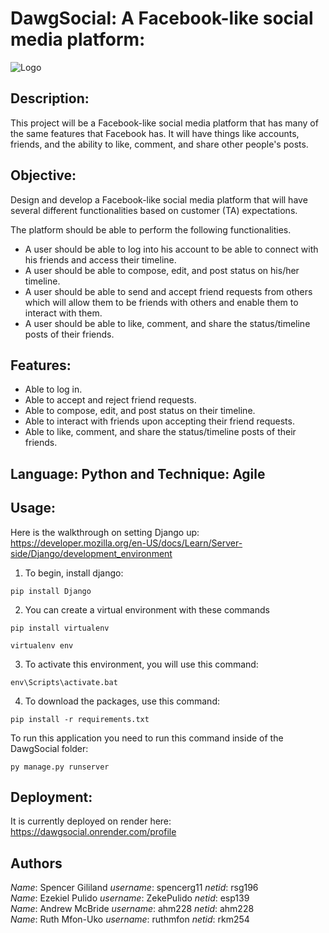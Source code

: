 # DawgSocial: A Facebook-like social media platform:
![Logo](https://github.com/spencerg11/IntroSE/assets/117400405/f1907416-dd39-4302-a656-62c75d9ee01e)

## Description:
This project will be a Facebook-like social media platform that has many of the same features that Facebook has. It will have things like accounts, friends, and the ability to like, comment, and share other people's posts.

## Objective:
Design and develop a Facebook-like social media platform that will have several different functionalities based on customer (TA) expectations.

The platform should be able to perform the following functionalities.
- A user should be able to log into his account to be able to connect with his friends
and access their timeline.
- A user should be able to compose, edit, and post status on his/her timeline.
- A user should be able to send and accept friend requests from others which will allow
them to be friends with others and enable them to interact with them.
- A user should be able to like, comment, and share the status/timeline posts of their
friends.

## Features:
- Able to log in.
- Able to accept and reject friend requests.
- Able to compose, edit, and post status on their timeline.
- Able to interact with friends upon accepting their friend requests.
- Able to like, comment, and share the status/timeline posts of their friends.

## Language: Python and Technique: Agile


## Usage:
Here is the walkthrough on setting Django up:
https://developer.mozilla.org/en-US/docs/Learn/Server-side/Django/development_environment

1. To begin, install django:
```
pip install Django
```
2. You can create a virtual environment with these commands
```
pip install virtualenv
```
```
virtualenv env
```
3. To activate this environment, you will use this command:
```
env\Scripts\activate.bat
```
4. To download the packages, use this command:
```
pip install -r requirements.txt
```

To run this application you need to run this command inside of the DawgSocial folder:

```
py manage.py runserver
```
## Deployment:
It is currently deployed on render here: https://dawgsocial.onrender.com/profile

## Authors
*Name*: Spencer Gililand *username*: spencerg11 *netid*: rsg196 <br>
*Name*: Ezekiel Pulido   *username*: ZekePulido *netid*: esp139 <br>
*Name*: Andrew McBride   *username*: ahm228     *netid*: ahm228 <br>
*Name*: Ruth Mfon-Uko    *username*: ruthmfon   *netid*: rkm254 <br>
